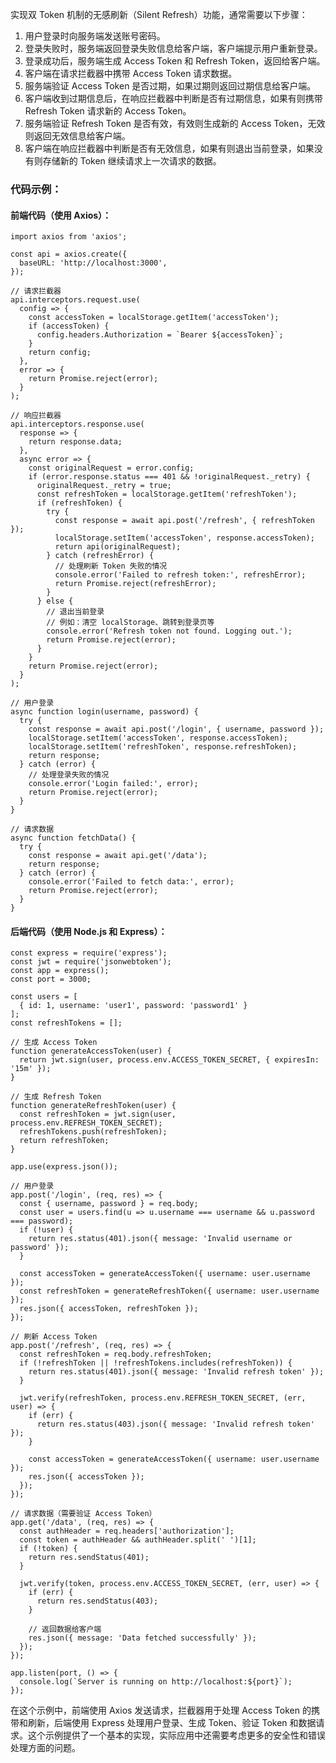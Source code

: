 实现双 Token 机制的无感刷新（Silent Refresh）功能，通常需要以下步骤：

1.  用户登录时向服务端发送账号密码。
2.  登录失败时，服务端返回登录失败信息给客户端，客户端提示用户重新登录。
3.  登录成功后，服务端生成 Access Token 和 Refresh Token，返回给客户端。
4.  客户端在请求拦截器中携带 Access Token 请求数据。
5.  服务端验证 Access Token 是否过期，如果过期则返回过期信息给客户端。
6.  客户端收到过期信息后，在响应拦截器中判断是否有过期信息，如果有则携带 Refresh Token 请求新的 Access Token。
7.  服务端验证 Refresh Token 是否有效，有效则生成新的 Access Token，无效则返回无效信息给客户端。
8.  客户端在响应拦截器中判断是否有无效信息，如果有则退出当前登录，如果没有则存储新的 Token 继续请求上一次请求的数据。

### 代码示例：

#### 前端代码（使用 Axios）：

    import axios from 'axios';
    
    const api = axios.create({
      baseURL: 'http://localhost:3000',
    });
    
    // 请求拦截器
    api.interceptors.request.use(
      config => {
        const accessToken = localStorage.getItem('accessToken');
        if (accessToken) {
          config.headers.Authorization = `Bearer ${accessToken}`;
        }
        return config;
      },
      error => {
        return Promise.reject(error);
      }
    );
    
    // 响应拦截器
    api.interceptors.response.use(
      response => {
        return response.data;
      },
      async error => {
        const originalRequest = error.config;
        if (error.response.status === 401 && !originalRequest._retry) {
          originalRequest._retry = true;
          const refreshToken = localStorage.getItem('refreshToken');
          if (refreshToken) {
            try {
              const response = await api.post('/refresh', { refreshToken });
              localStorage.setItem('accessToken', response.accessToken);
              return api(originalRequest);
            } catch (refreshError) {
              // 处理刷新 Token 失败的情况
              console.error('Failed to refresh token:', refreshError);
              return Promise.reject(refreshError);
            }
          } else {
            // 退出当前登录
            // 例如：清空 localStorage、跳转到登录页等
            console.error('Refresh token not found. Logging out.');
            return Promise.reject(error);
          }
        }
        return Promise.reject(error);
      }
    );
    
    // 用户登录
    async function login(username, password) {
      try {
        const response = await api.post('/login', { username, password });
        localStorage.setItem('accessToken', response.accessToken);
        localStorage.setItem('refreshToken', response.refreshToken);
        return response;
      } catch (error) {
        // 处理登录失败的情况
        console.error('Login failed:', error);
        return Promise.reject(error);
      }
    }
    
    // 请求数据
    async function fetchData() {
      try {
        const response = await api.get('/data');
        return response;
      } catch (error) {
        console.error('Failed to fetch data:', error);
        return Promise.reject(error);
      }
    }
    

#### 后端代码（使用 Node.js 和 Express）：

    const express = require('express');
    const jwt = require('jsonwebtoken');
    const app = express();
    const port = 3000;
    
    const users = [
      { id: 1, username: 'user1', password: 'password1' }
    ];
    const refreshTokens = [];
    
    // 生成 Access Token
    function generateAccessToken(user) {
      return jwt.sign(user, process.env.ACCESS_TOKEN_SECRET, { expiresIn: '15m' });
    }
    
    // 生成 Refresh Token
    function generateRefreshToken(user) {
      const refreshToken = jwt.sign(user, process.env.REFRESH_TOKEN_SECRET);
      refreshTokens.push(refreshToken);
      return refreshToken;
    }
    
    app.use(express.json());
    
    // 用户登录
    app.post('/login', (req, res) => {
      const { username, password } = req.body;
      const user = users.find(u => u.username === username && u.password === password);
      if (!user) {
        return res.status(401).json({ message: 'Invalid username or password' });
      }
    
      const accessToken = generateAccessToken({ username: user.username });
      const refreshToken = generateRefreshToken({ username: user.username });
      res.json({ accessToken, refreshToken });
    });
    
    // 刷新 Access Token
    app.post('/refresh', (req, res) => {
      const refreshToken = req.body.refreshToken;
      if (!refreshToken || !refreshTokens.includes(refreshToken)) {
        return res.status(401).json({ message: 'Invalid refresh token' });
      }
    
      jwt.verify(refreshToken, process.env.REFRESH_TOKEN_SECRET, (err, user) => {
        if (err) {
          return res.status(403).json({ message: 'Invalid refresh token' });
        }
    
        const accessToken = generateAccessToken({ username: user.username });
        res.json({ accessToken });
      });
    });
    
    // 请求数据（需要验证 Access Token）
    app.get('/data', (req, res) => {
      const authHeader = req.headers['authorization'];
      const token = authHeader && authHeader.split(' ')[1];
      if (!token) {
        return res.sendStatus(401);
      }
    
      jwt.verify(token, process.env.ACCESS_TOKEN_SECRET, (err, user) => {
        if (err) {
          return res.sendStatus(403);
        }
    
        // 返回数据给客户端
        res.json({ message: 'Data fetched successfully' });
      });
    });
    
    app.listen(port, () => {
      console.log(`Server is running on http://localhost:${port}`);
    });
    

在这个示例中，前端使用 Axios 发送请求，拦截器用于处理 Access Token 的携带和刷新，后端使用 Express 处理用户登录、生成 Token、验证 Token 和数据请求。这个示例提供了一个基本的实现，实际应用中还需要考虑更多的安全性和错误处理方面的问题。